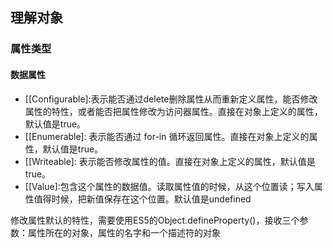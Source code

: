 ## 理解对象
### 属性类型
#### 数据属性
+ [[Configurable]:表示能否通过delete删除属性从而重新定义属性，能否修改属性的特性，或者能否把属性修改为访问器属性。直接在对象上定义的属性，默认值是true。
+ [[Enumerable]: 表示能否通过 for-in 循环返回属性。直接在对象上定义的属性，默认值是true。
+ [[Writeable]: 表示能否修改属性的值。直接在对象上定义的属性，默认值是true。
+ [[Value]:包含这个属性的数据值。读取属性值的时候，从这个位置读；写入属性值得时候，把新值保存在这个位置。默认值是undefined

修改属性默认的特性，需要使用ES5的Object.defineProperty()，接收三个参数：属性所在的对象，属性的名字和一个描述符的对象
